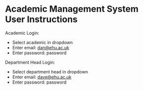 # Academic Management System User Instructions

Academic Login: 

- Select academic in dropdown
- Enter email: dan@ehu.ac.uk
- Enter password: password

Department Head Login: 

- Select department head in dropdown
- Enter email: dave@ehu.ac.uk
- Enter password: password
